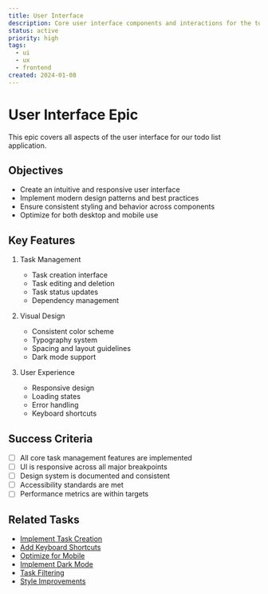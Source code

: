 ```yaml
---
title: User Interface
description: Core user interface components and interactions for the todo list application
status: active
priority: high
tags:
  - ui
  - ux
  - frontend
created: 2024-01-08
---
```


# User Interface Epic

This epic covers all aspects of the user interface for our todo list application.

## Objectives

- Create an intuitive and responsive user interface
- Implement modern design patterns and best practices
- Ensure consistent styling and behavior across components
- Optimize for both desktop and mobile use

## Key Features

1. Task Management
   - Task creation interface
   - Task editing and deletion
   - Task status updates
   - Dependency management

2. Visual Design
   - Consistent color scheme
   - Typography system
   - Spacing and layout guidelines
   - Dark mode support

3. User Experience
   - Responsive design
   - Loading states
   - Error handling
   - Keyboard shortcuts

## Success Criteria

- [ ] All core task management features are implemented
- [ ] UI is responsive across all major breakpoints
- [ ] Design system is documented and consistent
- [ ] Accessibility standards are met
- [ ] Performance metrics are within targets

## Related Tasks

- [Implement Task Creation](/tasks/implement-task-creation.md)
- [Add Keyboard Shortcuts](/tasks/keyboard-shortcuts.md)
- [Optimize for Mobile](/tasks/mobile-optimization.md)
- [Implement Dark Mode](/tasks/dark-mode.md)
- [Task Filtering](/tasks/task-filtering.md)
- [Style Improvements](/tasks/style-improvements.md)
